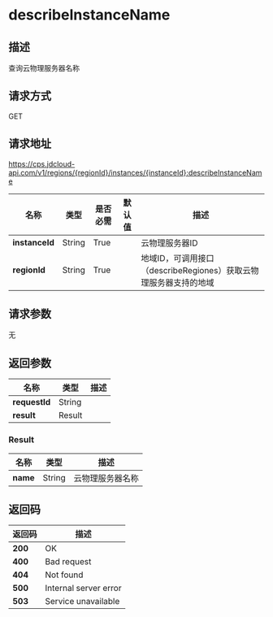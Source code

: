 # describeInstanceName


## 描述
查询云物理服务器名称

## 请求方式
GET

## 请求地址
https://cps.jdcloud-api.com/v1/regions/{regionId}/instances/{instanceId}:describeInstanceName

|名称|类型|是否必需|默认值|描述|
|---|---|---|---|---|
|**instanceId**|String|True||云物理服务器ID|
|**regionId**|String|True||地域ID，可调用接口（describeRegiones）获取云物理服务器支持的地域|

## 请求参数
无


## 返回参数
|名称|类型|描述|
|---|---|---|
|**requestId**|String||
|**result**|Result||


### Result
|名称|类型|描述|
|---|---|---|
|**name**|String|云物理服务器名称|

## 返回码
|返回码|描述|
|---|---|
|**200**|OK|
|**400**|Bad request|
|**404**|Not found|
|**500**|Internal server error|
|**503**|Service unavailable|
